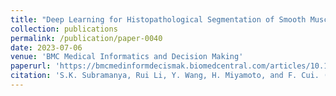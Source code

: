 ```yaml
---
title: "Deep Learning for Histopathological Segmentation of Smooth Muscle in the Urinary Bladder"
collection: publications
permalink: /publication/paper-0040
date: 2023-07-06
venue: 'BMC Medical Informatics and Decision Making'
paperurl: 'https://bmcmedinformdecismak.biomedcentral.com/articles/10.1186/s12911-023-02222-3'
citation: 'S.K. Subramanya, Rui Li, Y. Wang, H. Miyamoto, and F. Cui. (2023). &quot;Deep Learning for Histopathological Segmentation of Smooth Muscle in the Urinary Bladder.&quot; <i>BMC Medical Informatics and Decision Making</i>. 23(122).'
---
```

